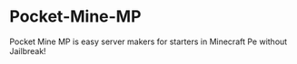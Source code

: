 # Pocket-Mine-MP
Pocket Mine MP is easy server makers for starters in Minecraft Pe without Jailbreak!
